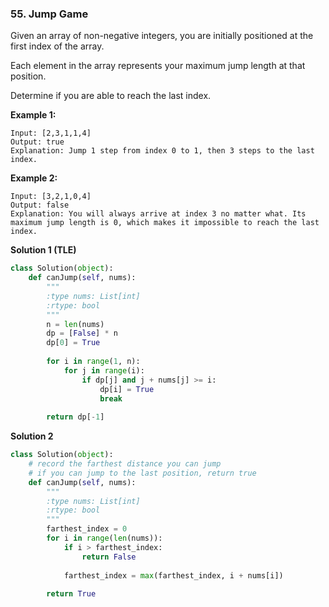 ### 55. Jump Game

Given an array of non-negative integers, you are initially positioned at the first index of the array.

Each element in the array represents your maximum jump length at that position.

Determine if you are able to reach the last index.

**Example 1:**
```
Input: [2,3,1,1,4]
Output: true
Explanation: Jump 1 step from index 0 to 1, then 3 steps to the last index.
```

**Example 2:**
```
Input: [3,2,1,0,4]
Output: false
Explanation: You will always arrive at index 3 no matter what. Its maximum jump length is 0, which makes it impossible to reach the last index.
```

**Solution 1 (TLE)**
```Python
class Solution(object):
    def canJump(self, nums):
        """
        :type nums: List[int]
        :rtype: bool
        """
        n = len(nums)
        dp = [False] * n
        dp[0] = True
        
        for i in range(1, n):
            for j in range(i):
                if dp[j] and j + nums[j] >= i:
                    dp[i] = True
                    break
        
        return dp[-1]
```

**Solution 2**
```Python
class Solution(object):
    # record the farthest distance you can jump
    # if you can jump to the last position, return true
    def canJump(self, nums):
        """
        :type nums: List[int]
        :rtype: bool
        """
        farthest_index = 0
        for i in range(len(nums)):
            if i > farthest_index:
                return False
            
            farthest_index = max(farthest_index, i + nums[i])
        
        return True
```